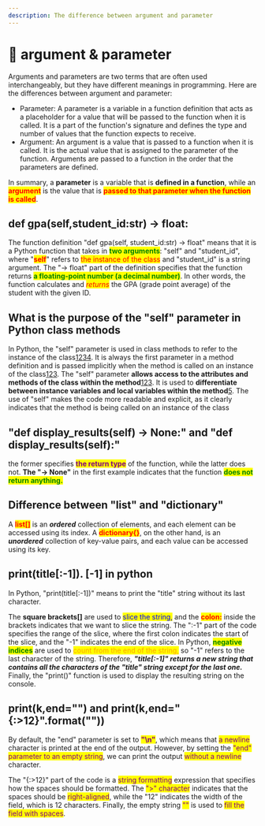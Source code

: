 ```yaml
---
description: The difference between argument and parameter
---
```


# 🐍 argument & parameter

Arguments and parameters are two terms that are often used interchangeably, but they have different meanings in programming. Here are the differences between argument and parameter:

* Parameter: A parameter is a variable in a function definition that acts as a placeholder for a value that will be passed to the function when it is called. It is a part of the function's signature and defines the type and number of values that the function expects to receive.
* Argument: An argument is a value that is passed to a function when it is called. It is the actual value that is assigned to the parameter of the function. Arguments are passed to a function in the order that the parameters are defined.

In summary, a **parameter** is a variable that is **defined in a function**, while an <mark style="color:red;">**argument**</mark> is the value that is <mark style="color:red;">**passed to that parameter when the function is called**</mark>.

## def gpa(self,student\_id:str) -> float:

The function definition "def gpa(self, student\_id:str) -> float" means that it is a Python function that takes in <mark style="color:green;">**two arguments**</mark>: "self" and "student\_id", where "<mark style="color:red;">**self**</mark>" refers to <mark style="color:red;">the instance of the class</mark> and "student\_id" is a string argument. The "-> float" part of the definition specifies that the function returns <mark style="color:green;">**a floating-point number (a decimal number)**</mark>. In other words, the function calculates and _<mark style="color:red;">returns</mark>_ the GPA (grade point average) of the student with the given ID.&#x20;

## What is the purpose of the "self" parameter in Python class methods

In Python, the "self" parameter is used in class methods to refer to the instance of the class[1](https://www.programiz.com/article/python-self-why)[2](https://www.geeksforgeeks.org/self-in-python-class/)[3](https://www.edureka.co/blog/self-in-python/)[4](https://www.w3schools.com/python/gloss\_python\_self.asp). It is always the first parameter in a method definition and is passed implicitly when the method is called on an instance of the class[1](https://www.programiz.com/article/python-self-why)[2](https://www.geeksforgeeks.org/self-in-python-class/)[3](https://www.edureka.co/blog/self-in-python/). The "self" parameter **allows access to the attributes and methods of the class within the method**[1](https://www.programiz.com/article/python-self-why)[2](https://www.geeksforgeeks.org/self-in-python-class/)[3](https://www.edureka.co/blog/self-in-python/). It is used to **differentiate between instance variables and local variables within the method**[5](https://www.knowledgehut.com/blog/programming/self-variabe-python-examples). The use of "self" makes the code more readable and explicit, as it clearly indicates that the method is being called on an instance of the class

## "def display\_results(self) -> None:" and "def display\_results(self):"

the former specifies <mark style="color:purple;">**the return type**</mark> of the function, while the latter does not. **The "-> None"** in the first example indicates that the function <mark style="color:green;">**does not return anything.**</mark>

## Difference between "list" and "dictionary"

A <mark style="color:red;">**list\[]**</mark> is an _**ordered**_ collection of elements, and each element can be accessed using its index. A <mark style="color:red;">**dictionary{}**</mark>, on the other hand, is an _**unordered**_ collection of key-value pairs, and each value can be accessed using its key.

## print(title\[:-1]).     \[-1] in python

In Python, "print(title\[:-1])" means to print the "title" string without its last character.&#x20;

The **square brackets\[]** are used to <mark style="color:blue;">slice the string,</mark> and the <mark style="color:red;">**colon:**</mark> inside the brackets indicates that we want to slice the string. The ":-1" part of the code specifies the range of the slice, where the first colon indicates the start of the slice, and the "-1" indicates the end of the slice. In Python, <mark style="color:green;">**negative indices**</mark> are used to <mark style="color:orange;">count from the end of the string,</mark> so "-1" refers to the last character of the string. Therefore, _**"title\[:-1]" returns a new string that contains all the characters of the "title" string except for the last one.**_ Finally, the "print()" function is used to display the resulting string on the console.

## print(k,end="") and print(k,end="{:>12}".format(""))

By default, the "end" parameter is set to <mark style="color:purple;">**"\n"**</mark>, which means that <mark style="color:purple;">a newline</mark> character is printed at the end of the output. However, by setting the <mark style="color:purple;">"end" parameter to an empty string</mark>, we can print the output <mark style="color:purple;">without a newline</mark> character.

The "{:>12}" part of the code is a <mark style="color:purple;">string formatting</mark> expression that specifies how the spaces should be formatted. The <mark style="color:purple;">">" character</mark> indicates that the spaces should be <mark style="color:purple;">right-aligned</mark>, while the "12" indicates the width of the field, which is 12 characters. Finally, the empty string <mark style="color:purple;">""</mark> is used to <mark style="color:purple;">fill the field with spaces</mark>.
